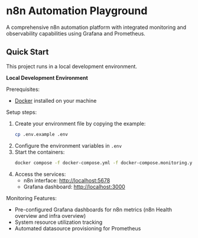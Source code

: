 # n8n Automation Playground

A comprehensive n8n automation platform with integrated monitoring and observability capabilities using Grafana and Prometheus.

## Quick Start

This project runs in a local development environment.

**Local Development Environment**
    
Prerequisites:
- [Docker](https://docs.docker.com/get-started/get-docker/) installed on your machine
    
Setup steps:
1. Create your environment file by copying the example:
   ```bash
   cp .env.example .env
   ```
2. Configure the environment variables in `.env`
3. Start the containers:
   ```bash
   docker compose -f docker-compose.yml -f docker-compose.monitoring.yml up -d --build
   ```
4. Access the services:
   - n8n interface: [http://localhost:5678](http://localhost:5678)
   - Grafana dashboard: [http://localhost:3000](http://localhost:3000)

Monitoring Features:
- Pre-configured Grafana dashboards for n8n metrics (n8n Health overview and infra overview)
- System resource utilization tracking
- Automated datasource provisioning for Prometheus
